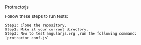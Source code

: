 Protractorjs

Follow these steps to run tests:

```
Step1: Clone the repository.
Step2: Make it your current directory.
Step3: Now to test angularjs.org ,run the following command: `protractor conf.js`
```
